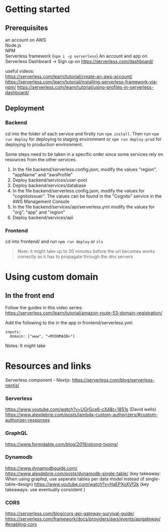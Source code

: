 # Getting started

## Prerequisites

an account on AWS  
Node.js  
NPM  
Serverless framework (`npm i -g serverless`)
An account and app on Serverless Dashboard -> Sign up on https://serverless.com/dashboard/ 

useful videos:  
https://serverless.com/learn/tutorial/create-an-aws-account/  
https://serverless.com/learn/tutorial/installing-serverless-framework-via-npm/
https://serverless.com/learn/tutorial/using-profiles-in-serverless-dashboard/



## Deployment

### Backend

cd into the folder of each service and firstly run `npm install`. Then run `npm run deploy` for deploying to staging environment or `npm run deploy-prod` for deploying to production environment.

Some steps need to be taken in a specific order since some services rely on resources from the other services. 

1. In the file backend/serverless.config.json, modify the values "region", "appName" and  "awsProfile"
2. Deploy backend/services/user-pool 
3. Deploy backend/services/database
4. In the file backend/serverless.config.json, modify the values for "cognitoIssuer". The values can be found in the "Cognito" service in the AWS Management Console
5. In the file backend/services/api/serverless.yml modify the values for "org", "app" and "region"
6. Deploy backend/services/api

### Frontend


cd into frontend/ and run `npm run deploy` or `sls`

> Note: it might take up to 30 minutes before the url becomes works correctly as it has to propagate through the dns servers

# Using custom domain

## In the front end

Follow the guides in this video series:
https://serverless.com/learn/tutorial/amazon-route-53-domain-registration/

Add the following to the in the app in frontend/serverless.yml:

```
inputs:
  domain: ["www", "<MYDOMAIN>"]
```

Notes: It might take

# Resources and links

Serverless component - Nextjs: https://serverless.com/blog/serverless-nextjs/

### Serverless

https://www.youtube.com/watch?v=UGrGce6-cX4&t=1851s (David wells)
https://www.alexdebrie.com/posts/lambda-custom-authorizers/#custom-authorizer-responses

### GraphQL

https://www.formidable.com/blog/2019/strong-typing/

### Dynamodb

https://www.dynamodbguide.com/  
https://www.alexdebrie.com/posts/dynamodb-single-table/ (key takeaway: When using graphql, use seperate tables per data model instead of single-table-design)
https://www.youtube.com/watch?v=HaEPXoXVf2k (key takeaways: use eventually consistent )

### CORS

https://serverless.com/blog/cors-api-gateway-survival-guide/
https://serverless.com/framework/docs/providers/aws/events/apigateway/#enabling-cors
